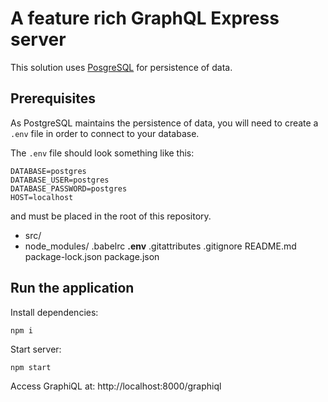 # A feature rich GraphQL Express server

This solution uses [PosgreSQL](https://www.postgresql.org/) for persistence of data.

## Prerequisites

As PostgreSQL maintains the persistence of data, you will need to create a `.env` file in order to connect to your database.

The `.env` file should look something like this:

```
DATABASE=postgres
DATABASE_USER=postgres
DATABASE_PASSWORD=postgres
HOST=localhost
```

and must be placed in the root of this repository.


* src/
* node_modules/
.babelrc
<b>.env</b>
.gitattributes
.gitignore
README.md
package-lock.json
package.json


## Run the application

Install dependencies:

    npm i

Start server: 

    npm start

Access GraphiQL at:
http://localhost:8000/graphiql